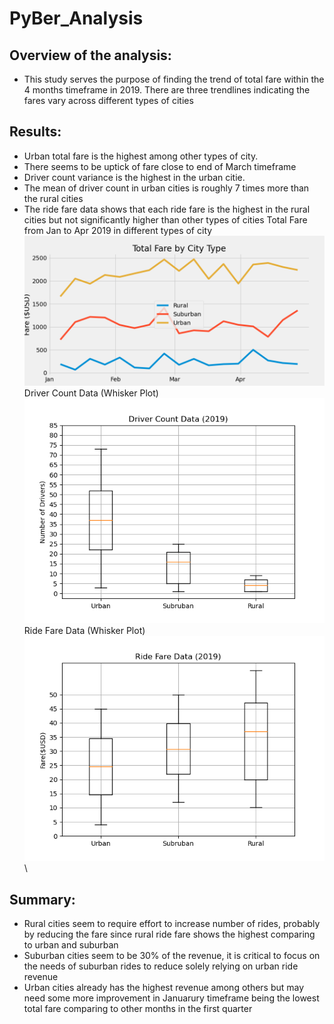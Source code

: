 # PyBer_Analysis
## Overview of the analysis:
 - This study serves the purpose of finding the trend of total fare within the 4 months timeframe in 2019. There are three trendlines indicating the fares vary across different types of cities
## Results:
 - Urban total fare is the highest among other types of city.
 - There seems to be uptick of fare close to end of March timeframe
 - Driver count variance is the highest in the urban citie. 
 - The mean of driver count in urban cities is roughly 7 times more than the rural cities
 - The ride fare data shows that each ride fare is the highest in the rural cities but not significantly higher than other types of cities
Total Fare from Jan to Apr 2019 in different types of city \
![PyBer_fare_summary.png](https://github.com/chris820629/PyBer_Analysis/blob/main/analysis/PyBer_fare_summary.png) \
Driver Count Data (Whisker Plot) \
![Fig4.png](https://github.com/chris820629/PyBer_Analysis/blob/main/analysis/Fig4.png) 
Ride Fare Data (Whisker Plot) \
![Fig3.png](https://github.com/chris820629/PyBer_Analysis/blob/main/analysis/Fig3.png) \ 

## Summary:
- Rural cities seem to require effort to increase number of rides, probably by reducing the fare since rural ride fare shows the highest comparing to urban and suburban
- Suburban cities seem to be 30% of the revenue, it is critical to focus on the needs of suburban rides to reduce solely relying on urban ride revenue
- Urban cities already has the highest revenue among others but may need some more improvement in Januarury timeframe being the lowest total fare comparing to other months in the first quarter
